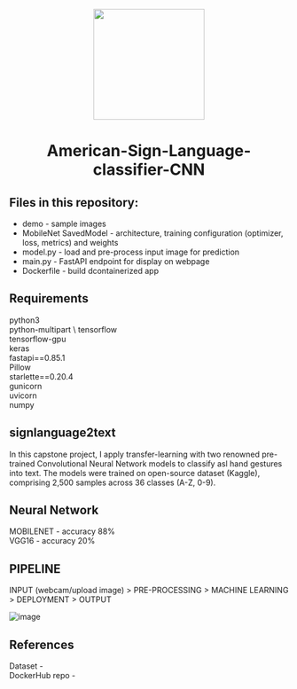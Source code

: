 <p align = "center" draggable=”false” ><img src="https://user-images.githubusercontent.com/37101144/161836199-fdb0219d-0361-4988-bf26-48b0fad160a3.png" 
     width="200px"
     height="auto"/>
</p>

# <h1 align="center" id="heading">American-Sign-Language-classifier-CNN</h1>


## Files in this repository:

- demo - sample images
- MobileNet SavedModel - architecture, training configuration (optimizer, loss, metrics) and weights 
- model.py - load and pre-process input image for prediction 
- main.py -  FastAPI endpoint for display on webpage
- Dockerfile -  build dcontainerized app


## Requirements
python3 \
python-multipart \ 
tensorflow \
tensorflow-gpu \
keras \
fastapi==0.85.1 \
Pillow \
starlette==0.20.4 \
gunicorn \
uvicorn \
numpy


## signlanguage2text 
In this capstone project, I apply transfer-learning with two renowned pre-trained Convolutional Neural Network models
to classify asl hand gestures into text. The models were trained on open-source dataset (Kaggle), comprising 
2,500 samples across 36 classes (A-Z, 0-9). 


##  Neural Network
MOBILENET - accuracy 88% \
VGG16 - accuracy 20%


## PIPELINE 
INPUT (webcam/upload image) > PRE-PROCESSING > MACHINE LEARNING > DEPLOYMENT > OUTPUT 

![image](https://user-images.githubusercontent.com/71867292/196924713-e4b3ee3c-40be-447e-9aed-7eb7ef53a049.png)

## References 
Dataset - \
DockerHub repo - 
